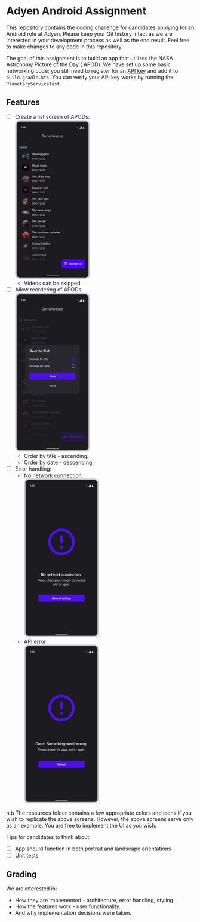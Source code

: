 # Adyen Android Assignment

This repository contains the coding challenge for candidates applying for an Android role at Adyen.
Please keep your Git history intact as we are interested in your development process as well as the
end result.
Feel free to make changes to any code in this repository.

The goal of this assignment is to build an app that utilizes the NASA Astronomy Picture of the Day (
APOD).
We have set up some basic networking code; you still need to register for
an [API key](https://api.nasa.gov/) and add it to `build.gradle.kts`.
You can verify your API key works by running the `PlanetaryServiceTest`.

## Features

- [ ] Create a list screen of APODs: <br /><img src="screens/List Screen.png" width="200" />
    * Videos can be skipped.
- [ ] Allow reordering of APODs:  <br /><img src="screens/Reorder Dialog.png" width="200" />
    * Order by title - ascending.
    * Order by date - descending.
- [ ] Error handling:
    * No network connection  <br /><img src="screens/Error screen network.png" width="200" />.
    * API error  <br /><img src="screens/Error screen.png" width="200" />.

n.b The resources folder contains a few appropriate colors and icons if you wish to replicate the
above screens. However, the above screens serve only as an example. You are free to implement the UI
as you wish.

Tips for candidates to think about:

- [ ] App should function in both portrait and landscape orientations
- [ ] Unit tests

## Grading

We are interested in:

* How they are implemented - architecture, error handling, styling.
* How the features work - user functionality.
* And why implementation decisions were taken.
